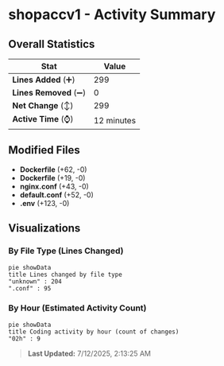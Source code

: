 # shopaccv1 - Activity Summary 

## Overall Statistics

| Stat                   | Value                                                             |
| ---------------------- | ----------------------------------------------------------------- |
| **Lines Added** (➕)   | 299                                          |
| **Lines Removed** (➖) | 0                                        |
| **Net Change** (↕)    | 299                |
| **Active Time** (⌚)   | 12 minutes |


## Modified Files
- **Dockerfile** (+62, -0)
- **Dockerfile** (+19, -0)
- **nginx.conf** (+43, -0)
- **default.conf** (+52, -0)
- **.env** (+123, -0)

## Visualizations

### By File Type (Lines Changed)

```mermaid
pie showData
title Lines changed by file type
"unknown" : 204
".conf" : 95
```

### By Hour (Estimated Activity Count)

```mermaid
pie showData
title Coding activity by hour (count of changes)
"02h" : 9
```


> **Last Updated:** 7/12/2025, 2:13:25 AM